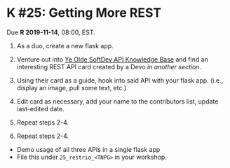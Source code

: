 # K #25: Getting More REST

Due **R 2019-11-14**, 08:00, EST.

1. As a duo, create a new flask app.

2. Venture out into [Ye Olde SoftDev API Knowledge Base](https://www.google.com/url?q=https://drive.google.com/drive/folders/1AoVvTWNkIClZkm3sHJ7c4Zt6AAVhYowJ&sa=D&ust=1573695810574000) and find an interesting REST API card created by a Devo *in another section*.

3. Using their card as a guide, hook into said API with your flask app. (i.e., display an image, pull some text, etc.)

4. Edit card as necessary, add your name to the contributors list, update last-edited date.

5. Repeat steps 2-4.

6. Repeat steps 2-4.

- Demo usage of all three APIs in a single flask app
- File this under `25_restrio_<TNPG>` in your workshop.
